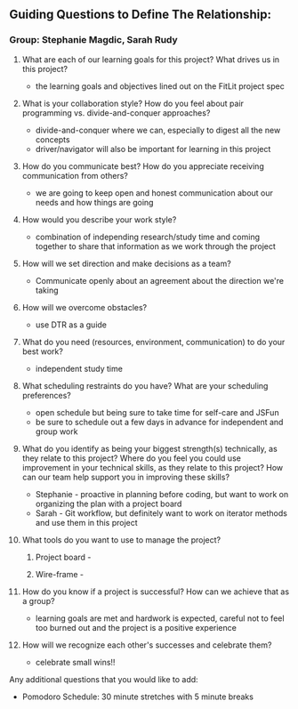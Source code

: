 ## Guiding Questions to Define The Relationship:

### Group: Stephanie Magdic, Sarah Rudy

1. What are each of our learning goals for this project? What drives us in this project? 

   - the learning goals and objectives lined out on the FitLit project spec

2. What is your collaboration style? How do you feel about pair programming vs. divide-and-conquer approaches?

   - divide-and-conquer where we can, especially to digest all the new concepts
   - driver/navigator will also be important for learning in this project

3. How do you communicate best? How do you appreciate receiving communication from others?

   - we are going to keep open and honest communication about our needs and how things are going

4. How would you describe your work style?

   - combination of independing research/study time and coming together to share that information as we work through the project

5. How will we set direction and make decisions as a team?

   - Communicate openly about an agreement about the direction we're taking

6. How will we overcome obstacles?

   - use DTR as a guide

7. What do you need (resources, environment, communication) to do your best work?

   - independent study time 

8. What scheduling restraints do you have? What are your scheduling preferences?

   - open schedule but being sure to take time for self-care and JSFun
   - be sure to schedule out a few days in advance for independent and group work 

9. What do you identify as being your biggest strength(s) technically, as they relate to this project? Where do you feel you could use improvement in your technical skills, as they relate to this project? How can our team help support you in improving these skills?

   - Stephanie - proactive in planning before coding, but want to work on organizing the plan with a project board 
   - Sarah - Git workflow, but definitely want to work on iterator methods and use them in this project 

10. What tools do you want to use to manage the project?

    1. Project board -

    2. Wire-frame - 

11. How do you know if a project is successful? How can we achieve that as a group?

    - learning goals are met and hardwork is expected, careful not to feel too burned out and the project is a positive experience

12. How will we recognize each other's successes and celebrate them?

    - celebrate small wins!!

Any additional questions that you would like to add:

- Pomodoro Schedule: 30 minute stretches with 5 minute breaks
